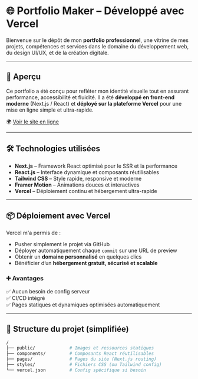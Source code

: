 # 🌐 Portfolio Maker – Développé avec Vercel

Bienvenue sur le dépôt de mon **portfolio professionnel**, une vitrine de mes projets, compétences et services dans le domaine du développement web, du design UI/UX, et de la création digitale.

---

## 🚀 Aperçu
Ce portfolio a été conçu pour refléter mon identité visuelle tout en assurant performance, accessibilité et fluidité. Il a été **développé en front-end moderne** (Next.js / React) et **déployé sur la plateforme Vercel** pour une mise en ligne simple et ultra-rapide.

🌍 [Voir le site en ligne](https://ton-nom.vercel.app)

---

## 🛠️ Technologies utilisées

- **Next.js** – Framework React optimisé pour le SSR et la performance
- **React.js** – Interface dynamique et composants réutilisables
- **Tailwind CSS** – Style rapide, responsive et moderne
- **Framer Motion** – Animations douces et interactives
- **Vercel** – Déploiement continu et hébergement ultra-rapide

---

## 📦 Déploiement avec Vercel

Vercel m'a permis de :
- Pusher simplement le projet via GitHub
- Déployer automatiquement chaque `commit` sur une URL de preview
- Obtenir un **domaine personnalisé** en quelques clics
- Bénéficier d’un **hébergement gratuit, sécurisé et scalable**

### ➕ Avantages
✅ Aucun besoin de config serveur  
✅ CI/CD intégré  
✅ Pages statiques et dynamiques optimisées automatiquement  

---

## 📂 Structure du projet (simplifiée)
```bash
/
├── public/             # Images et ressources statiques
├── components/         # Composants React réutilisables
├── pages/              # Pages du site (Next.js routing)
├── styles/             # Fichiers CSS (ou Tailwind config)
└── vercel.json         # Config spécifique si besoin
